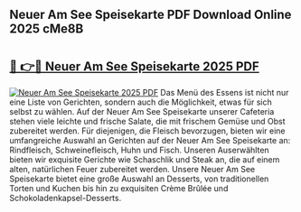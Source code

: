 ## Neuer Am See Speisekarte PDF Download Online 2025 cMe8B

# <h2><a href="http://gcdcvk.nevu.top/?p=Neuer+Am+See+Speisekarte">🔗 👉🔴 Neuer Am See Speisekarte 2025 PDF</a></h2>

[![Neuer Am See Speisekarte 2025 PDF](https://i.imgur.com/dBaPXMq.png)](http://gcdcvk.nevu.top/?p=Neuer+Am+See+Speisekarte)
Das Menü des Essens ist nicht nur eine Liste von Gerichten, sondern auch die Möglichkeit, etwas für sich selbst zu wählen. Auf der Neuer Am See Speisekarte unserer Cafeteria stehen viele leichte und frische Salate, die mit frischem Gemüse und Obst zubereitet werden. Für diejenigen, die Fleisch bevorzugen, bieten wir eine umfangreiche Auswahl an Gerichten auf der Neuer Am See Speisekarte an: Rindfleisch, Schweinefleisch, Huhn und Fisch. Unseren Auserwählten bieten wir exquisite Gerichte wie Schaschlik und Steak an, die auf einem alten, natürlichen Feuer zubereitet werden. Unsere Neuer Am See Speisekarte bietet eine große Auswahl an Desserts, von traditionellen Torten und Kuchen bis hin zu exquisiten Crème Brûlée und Schokoladenkapsel-Desserts.
